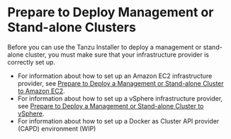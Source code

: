 # Prepare to Deploy Management or Stand-alone Clusters

Before you can use the Tanzu Installer to deploy a management or stand-alone cluster, you must make sure that your infrastructure provider is correctly set up.

- For information about how to set up an Amazon EC2 infrastructure provider, see [Prepare to Deploy a Management or Stand-alone Cluster to Amazon EC2](aws.md).
- For information about how to set up a vSphere infrastructure provider, see [Prepare to Deploy a Management or Stand-alone Cluster to vSphere](vsphere.md).
- For information about how to set up a Docker as Cluster API provider (CAPD) environment  (WIP)  


